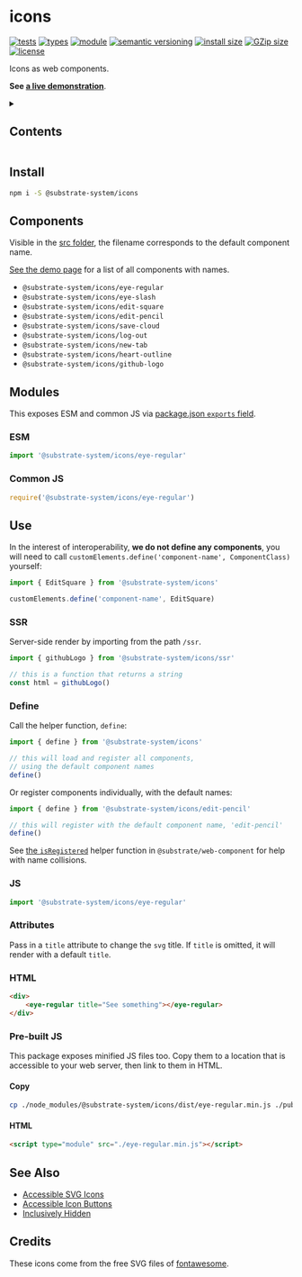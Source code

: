 # icons
[![tests](https://img.shields.io/github/actions/workflow/status/substrate-system/icons/nodejs.yml?style=flat-square)](https://github.com/substrate-system/icons/actions/workflows/nodejs.yml)
[![types](https://img.shields.io/npm/types/@substrate-system/icons?style=flat-square)](README.md)
[![module](https://img.shields.io/badge/module-ESM%2FCJS-blue?style=flat-square)](README.md)
[![semantic versioning](https://img.shields.io/badge/semver-2.0.0-blue?logo=semver&style=flat-square)](https://semver.org/)
[![install size](https://flat.badgen.net/packagephobia/install/@substrate-system/icons?cache-control=no-cache)](https://packagephobia.com/result?p=@substrate-system/icons)
[![GZip size](https://flat.badgen.net/bundlephobia/minzip/@substrate-system/icons?color=green)](https://bundlephobia.com/package/@substrate-system/icons)
[![license](https://img.shields.io/badge/license-Big_Time-blue?style=flat-square)](LICENSE)


Icons as web components.

**See [a live demonstration](https://substrate-system.github.io/icons/)**.

<details><summary><h2>Contents</h2></summary>

<!-- toc -->

- [Install](#install)
- [Components](#components)
- [Modules](#modules)
  * [ESM](#esm)
  * [Common JS](#common-js)
- [Use](#use)
  * [SSR](#ssr)
  * [Define](#define)
  * [JS](#js)
  * [Attributes](#attributes)
  * [HTML](#html)
  * [Pre-built JS](#pre-built-js)
- [See Also](#see-also)
- [Credits](#credits)

<!-- tocstop -->

</details>

## Install

```sh
npm i -S @substrate-system/icons
```

## Components

Visible in the [src folder](./src/), the filename corresponds to the default
component name.

[See the demo page](https://substrate-system.github.io/icons/) for a list of
all components with names.

* `@substrate-system/icons/eye-regular`
* `@substrate-system/icons/eye-slash`
* `@substrate-system/icons/edit-square`
* `@substrate-system/icons/edit-pencil`
* `@substrate-system/icons/save-cloud`
* `@substrate-system/icons/log-out`
* `@substrate-system/icons/new-tab`
* `@substrate-system/icons/heart-outline`
* `@substrate-system/icons/github-logo`


## Modules

This exposes ESM and common JS via [package.json `exports` field](https://nodejs.org/api/packages.html#exports).

### ESM
```js
import '@substrate-system/icons/eye-regular'
```

### Common JS
```js
require('@substrate-system/icons/eye-regular')
```

## Use
In the interest of interoperability, **we do not define any components**, you
will need to call `customElements.define('component-name', ComponentClass)`
yourself:

```js
import { EditSquare } from '@substrate-system/icons'

customElements.define('component-name', EditSquare)
```

### SSR
Server-side render by importing from the path `/ssr`.

```js
import { githubLogo } from '@substrate-system/icons/ssr'

// this is a function that returns a string
const html = githubLogo()
```

### Define

Call the helper function, `define`:
```js
import { define } from '@substrate-system/icons'

// this will load and register all components,
// using the default component names
define()
```

Or register components individually, with the default names:
```js
import { define } from '@substrate-system/icons/edit-pencil'

// this will register with the default component name, 'edit-pencil'
define()
```

See [the `isRegistered`](https://github.com/substrate-system/web-component#isregistered)
helper function in `@substrate/web-component` for help with name collisions.

### JS
```js
import '@substrate-system/icons/eye-regular'
```

### Attributes

Pass in a `title` attribute to change the `svg` title. If `title` is omitted,
it will render with a default `title`.

### HTML
```html
<div>
    <eye-regular title="See something"></eye-regular>
</div>
```

### Pre-built JS
This package exposes minified JS files too. Copy them to a location that is
accessible to your web server, then link to them in HTML.

#### Copy
```sh
cp ./node_modules/@substrate-system/icons/dist/eye-regular.min.js ./public
```

#### HTML
```html
<script type="module" src="./eye-regular.min.js"></script>
```

## See Also

* [Accessible SVG Icons](https://css-tricks.com/accessible-svg-icons/)
* [Accessible Icon Buttons](https://www.sarasoueidan.com/blog/accessible-icon-buttons/)
* [Inclusively Hidden](https://www.scottohara.me/blog/2017/04/14/inclusively-hidden.html)

## Credits

These icons come from the free SVG files of [fontawesome](https://fontawesome.com/).
